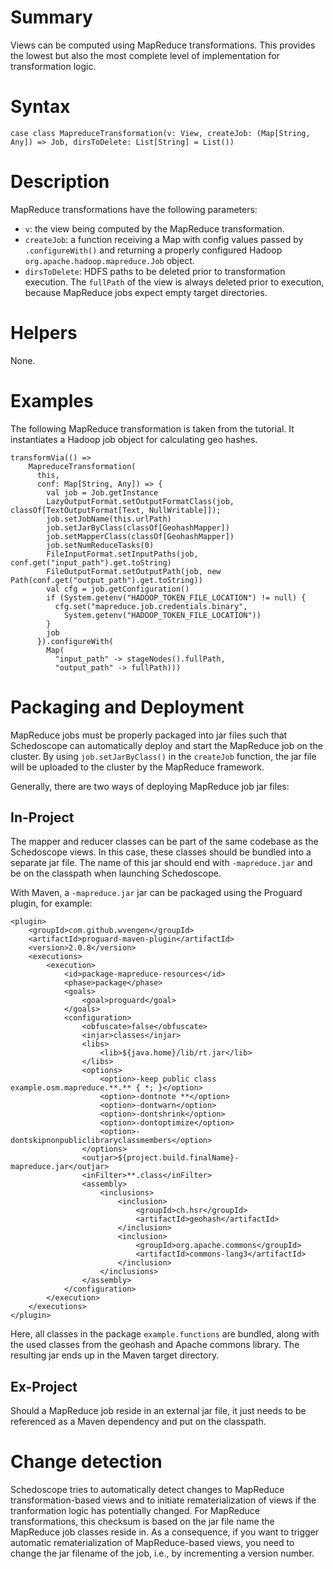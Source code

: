 # Summary

Views can be computed using MapReduce transformations. This provides the lowest but also the most complete level of implementation for transformation logic. 

# Syntax

    case class MapreduceTransformation(v: View, createJob: (Map[String, Any]) => Job, dirsToDelete: List[String] = List())

# Description

MapReduce transformations have the following parameters:
* `v`: the view being computed by the MapReduce transformation.
* `createJob`: a function receiving a Map with config values passed by `.configureWith()` and returning a properly configured Hadoop `org.apache.hadoop.mapreduce.Job` object.
* `dirsToDelete`: HDFS paths to be deleted prior to transformation execution. The `fullPath` of the view is always deleted prior to execution, because MapReduce jobs expect empty target directories.

# Helpers

None.

# Examples

The following MapReduce transformation is taken from the tutorial. It instantiates a Hadoop job object for calculating geo hashes.

    transformVia(() =>
        MapreduceTransformation(
          this,
          conf: Map[String, Any]) => {
            val job = Job.getInstance
            LazyOutputFormat.setOutputFormatClass(job, classOf[TextOutputFormat[Text, NullWritable]]);
            job.setJobName(this.urlPath)
            job.setJarByClass(classOf[GeohashMapper])
            job.setMapperClass(classOf[GeohashMapper])
            job.setNumReduceTasks(0)
            FileInputFormat.setInputPaths(job, conf.get("input_path").get.toString)
            FileOutputFormat.setOutputPath(job, new Path(conf.get("output_path").get.toString))
            val cfg = job.getConfiguration()
            if (System.getenv("HADOOP_TOKEN_FILE_LOCATION") != null) {
              cfg.set("mapreduce.job.credentials.binary",
                System.getenv("HADOOP_TOKEN_FILE_LOCATION"))
            }
            job
          }).configureWith(
            Map(
              "input_path" -> stageNodes().fullPath,
              "output_path" -> fullPath)))

# Packaging and Deployment

MapReduce jobs must be properly packaged into jar files such that Schedoscope can automatically deploy and start the MapReduce job on the cluster. By using `job.setJarByClass()` in the `createJob` function, the jar file will be uploaded to the cluster by the MapReduce framework.

Generally, there are two ways of deploying MapReduce job jar files:

## In-Project

The mapper and reducer classes can be part of the same codebase as the Schedoscope views. In this case, these classes should be bundled into a separate jar file. The name of this jar should end with `-mapreduce.jar` and be on the classpath when launching Schedoscope. 

With Maven, a `-mapreduce.jar` jar can be packaged using the Proguard plugin, for example:

    <plugin>
        <groupId>com.github.wvengen</groupId>
        <artifactId>proguard-maven-plugin</artifactId>
        <version>2.0.8</version>
        <executions>
            <execution>
                <id>package-mapreduce-resources</id>
                <phase>package</phase>
                <goals>
                    <goal>proguard</goal>
                </goals>
                <configuration>
                    <obfuscate>false</obfuscate>
                    <injar>classes</injar>
                    <libs>
                        <lib>${java.home}/lib/rt.jar</lib>
                    </libs>
                    <options>
                        <option>-keep public class example.osm.mapreduce.**.** { *; }</option>
                        <option>-dontnote **</option>
                        <option>-dontwarn</option>
                        <option>-dontshrink</option>
                        <option>-dontoptimize</option>
                        <option>-dontskipnonpubliclibraryclassmembers</option>
                    </options>
                    <outjar>${project.build.finalName}-mapreduce.jar</outjar>
                    <inFilter>**.class</inFilter>
                    <assembly>
                        <inclusions>
                            <inclusion>
                                <groupId>ch.hsr</groupId>
                                <artifactId>geohash</artifactId>
                            </inclusion>
                            <inclusion>
                                <groupId>org.apache.commons</groupId>
                                <artifactId>commons-lang3</artifactId>
                            </inclusion>
                        </inclusions>
                    </assembly>
                </configuration>
            </execution>
        </executions>
    </plugin>

Here, all classes in the package `example.functions` are bundled, along with the used classes from the geohash and Apache commons library. The resulting jar ends up in the Maven target directory.

## Ex-Project

Should a MapReduce job reside in an external jar file, it just needs to be referenced as a Maven dependency and put on the classpath. 

# Change detection

Schedoscope tries to automatically detect changes to MapReduce transformation-based views and to initiate rematerialization of views if the tranformation logic has potentially changed. For MapReduce transformations, this checksum is based on the jar file name the MapReduce job classes reside in. As a consequence, if you want to trigger automatic rematerialization of MapReduce-based views, you need to change the jar filename of the job, i.e., by incrementing a version number.